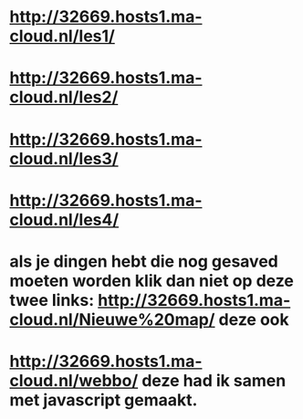 # http://32669.hosts1.ma-cloud.nl/les1/
# http://32669.hosts1.ma-cloud.nl/les2/
# http://32669.hosts1.ma-cloud.nl/les3/
# http://32669.hosts1.ma-cloud.nl/les4/
# als je dingen hebt die nog gesaved moeten worden klik dan niet op deze twee links: http://32669.hosts1.ma-cloud.nl/Nieuwe%20map/ deze ook
# http://32669.hosts1.ma-cloud.nl/webbo/    deze had ik samen met javascript gemaakt.
